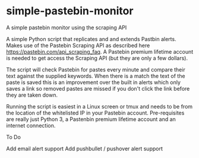# simple-pastebin-monitor
A simple pastebin monitor using the scraping API

A simple Python script that replicates and and extends Pastbin alerts. Makes use of the Pastebin Scraping API as described here https://pastebin.com/api_scraping_faq. A Pastebin premium lifetime account is needed to get access the Scraping API (but they are only a few dollars).

The script will check Pastebin for pastes every minute and compare their text against the supplied keywords. When there is a match the text of the paste is saved this is an improvement over the built in alerts which only saves a link so removed pastes are missed if you don't click the link before they are taken down.

Running the script is easiest in a Linux screen or tmux and needs to be from the location of the whitelisted IP in your Pastebin account. Pre-requisites are really just Python 3, a Pastenbin premium lifetime account and an internet connection.

To Do

Add email alert support
Add pushbullet / pushover alert support
